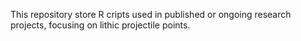 This repository store R cripts used in published or ongoing research projects, focusing on lithic projectile points.

